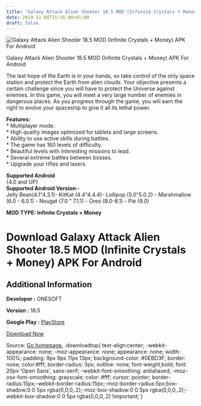 ```yaml
---
title: 'Galaxy Attack Alien Shooter 18.5 MOD (Infinite Crystals + Money) APK For Android'
date: 2019-12-08T15:56:00+01:00
draft: false
---
```


![Galaxy Attack Alien Shooter 18.5 MOD (Infinite Crystals + Money) APK For Android](https://i0.wp.com/apkhome.net/wp-content/uploads/2019/12/Galaxy-Attack-Alien-Shooter-1.png "Galaxy Attack Alien Shooter 18.5 MOD (Infinite Crystals + Money) APK For Android")

  

Galaxy Attack Alien Shooter 18.5 MOD (Infinite Crystals + Money) APK For Android

The last hope of the Earth is in your hands, so take control of the only space station and protect the Earth from alien clouds. Your objective presents a certain challenge since you will have to protect the Universe against enemies. In this game, you will meet a very large number of enemies in dangerous places. As you progress through the game, you will earn the right to evolve your spaceship to give it all its lethal power.

**Features:**  
\* Multiplayer mode.  
\* High quality images optimized for tablets and large screens.  
\* Ability to use active skills during battles.  
\* The game has 160 levels of difficulty.  
\* Beautiful levels with interesting missions to lead.  
\* Several extreme battles between bosses.  
\* Upgrade your rifles and lasers.

**Supported Android**  
{4.0 and UP}  
**Supported Android Version**:-  
Jelly Bean(4.1"4.3.1)- KitKat (4.4"4.4.4)- Lollipop (5.0"5.0.2) - Marshmallow (6.0 - 6.0.1) - Nougat (7.0 " 7.1.1) - Oreo (8.0-8.1) - Pie (9.0)

**MOD TYPE: Infinite Crystals + Money**

Download Galaxy Attack Alien Shooter 18.5 MOD (Infinite Crystals + Money) APK For Android
=========================================================================================

Additional Information
----------------------

**Developer :** ONESOFT

**Version :** 18.5

**Google Play :** [PlayStore](https://play.google.com/store/apps/details?id=com.alien.shooter.galaxy.attack)

  

[Download Now](https://store4app.co/post/galaxy-attack-alien-shooter-18-5-mod-infinite-crystals-money-apk-for-android_1575816925)

  
Source: [Go homepage.](https://store4app.co/post/galaxy-attack-alien-shooter-18-5-mod-infinite-crystals-money-apk-for-android_1575816925) .downloadtop{ text-align:center; -webkit-appearance: none; -moz-appearance: none; appearance: none; width: 100%; padding: 9px 9px 11px 13px; background-color: #0EBD3F; border: none; color:#fff; border-radius: 3px; outline: none; font-weight;bold; font: 20px 'Open Sans', sans-serif; -webkit-font-smoothing: antialiased; -moz-osx-font-smoothing: grayscale; color: #fff; cursor: pointer; border-radius:15px;-webkit-border-radius:15px;-moz-border-radius:5px;box-shadow:0 0 5px rgba(0,0,0,.2);-moz-box-shadow:0 0 5px rgba(0,0,0,.2);-webkit-box-shadow:0 0 5px rgba(0,0,0,.2) !important; }